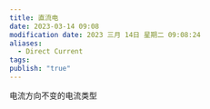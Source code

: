 ```yaml
---
title: 直流电
date: 2023-03-14 09:08
modification date: 2023 三月 14日 星期二 09:08:24
aliases:
  - Direct Current
tags: 
publish: "true"
---
```

电流方向不变的电流类型
